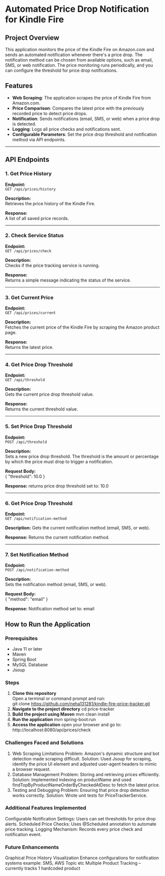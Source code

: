 # Automated Price Drop Notification for Kindle Fire

## Project Overview

This application monitors the price of the Kindle Fire on Amazon.com and sends an automated notification whenever there's a price drop. The notification method can be chosen from available options, such as email, SMS, or web notification. The price monitoring runs periodically, and you can configure the threshold for price drop notifications.

## Features

- **Web Scraping**: The application scrapes the price of Kindle Fire from Amazon.com.
- **Price Comparison**: Compares the latest price with the previously recorded price to detect price drops.
- **Notification**: Sends notifications (email, SMS, or web) when a price drop is detected.
- **Logging**: Logs all price checks and notifications sent.
- **Configurable Parameters**: Set the price drop threshold and notification method via API endpoints.

---

## API Endpoints

### 1. Get Price History
**Endpoint:**  
`GET /api/prices/history`  

**Description:**  
Retrieves the price history of the Kindle Fire.

**Response:**  
A list of all saved price records.

---

### 2. Check Service Status
**Endpoint:**  
`GET /api/prices/check`  

**Description:**  
Checks if the price tracking service is running.

**Response:**  
Returns a simple message indicating the status of the service.

---

### 3. Get Current Price
**Endpoint:**  
`GET /api/prices/current`  

**Description:**  
Fetches the current price of the Kindle Fire by scraping the Amazon product page.

**Response:**  
Returns the latest price.

---

### 4. Get Price Drop Threshold
**Endpoint:**  
`GET /api/threshold`  

**Description:**  
Gets the current price drop threshold value.

**Response:**  
Returns the current threshold value.

---

### 5. Set Price Drop Threshold
**Endpoint:**  
`POST /api/threshold`  

**Description:**  
Sets a new price drop threshold. The threshold is the amount or percentage by which the price must drop to trigger a notification.

**Request Body:**  
{
  "threshold": 10.0
}

**Response:**
returns price drop threshold set to: 10.0

---

### 6. Get Price Drop Threshold
**Endpoint:**  
`GET /api/notification-method`  

**Description:**
Gets the current notification method (email, SMS, or web).

**Response:**
Returns the current notification method.

---

### 7. Set Notification Method
**Endpoint:**  
`POST /api/notification-method`  

**Description:**  
Sets the notification method (email, SMS, or web).

**Request Body:**  
{
  "method": "email"
}

**Response:**
Notification method set to: email

## How to Run the Application

### Prerequisites

- Java 11 or later
- Maven
- Spring Boot
- MySQL Database
- Jsoup

### Steps

1. **Clone this repository**  
   Open a terminal or command prompt and run:  
   git clone https://github.com/neha131281/kindle-fire-price-tracker.git
2. **Navigate to the project directory**
   cd price-tracker
3. **Build the project using Maven**
   mvn clean install
4. **Run the application**
   mvn spring-boot:run
5. **Access the application**
   open your browser and go to: http://localhost:8080/api/prices/check
   
### Challenges Faced and Solutions
1. Web Scraping Limitations
 Problem: Amazon's dynamic structure and bot detection made scraping difficult.
 Solution: Used Jsoup for scraping, identify the price UI element and adjusted user-agent headers to mimic a browser request.
2. Database Management
 Problem: Storing and retrieving prices efficiently.
 Solution: Implemented indexing on productName and used findTopByProductNameOrderByCheckedAtDesc to fetch the latest price.
3. Testing and Debugging
 Problem: Ensuring that price drop detection works correctly.
 Solution: Wrote unit tests for PriceTrackerService.
### Additional Features Implemented
 Configurable Notification Settings: Users can set thresholds for price drop alerts.
 Scheduled Price Checks: Uses @Scheduled annotation to automate price tracking.
 Logging Mechanism: Records every price check and notification event.
### Future Enhancements
 Graphical Price History Visualization
 Enhance configurations for notification systems example: SMS, AWS Topic etc
 Multiple Product Tracking – currently tracks 1 hardcoded product


